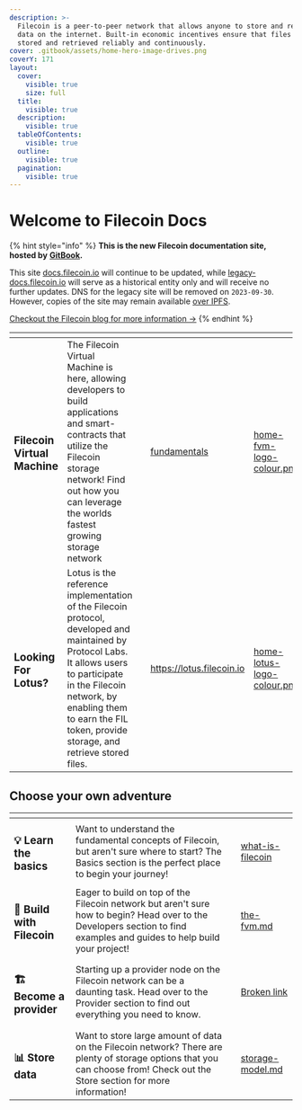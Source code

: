 ```yaml
---
description: >-
  Filecoin is a peer-to-peer network that allows anyone to store and retrieve
  data on the internet. Built-in economic incentives ensure that files are
  stored and retrieved reliably and continuously.
cover: .gitbook/assets/home-hero-image-drives.png
coverY: 171
layout:
  cover:
    visible: true
    size: full
  title:
    visible: true
  description:
    visible: true
  tableOfContents:
    visible: true
  outline:
    visible: true
  pagination:
    visible: true
---
```


# Welcome to Filecoin Docs

{% hint style="info" %}
**This is the new Filecoin documentation site, hosted by** [**GitBook**](https://gitbook.com)**.**

This site [docs.filecoin.io](https://docs.filecoin.io) will continue to be updated, while [legacy-docs.filecoin.io](https://legacy-docs.filecoin.io) will serve as a historical entity only and will receive no further updates. DNS for the legacy site will be removed on `2023-09-30`. However, copies of the site may remain available [over IPFS](https://fleek.ipfs.io/ipfs/QmeyfnoothgLP9ft2MYBVXw1WeaPqvV6Z1JU4QUbZsAQKM/).

[Checkout the Filecoin blog for more information →](https://filecoin.io/blog/posts/filecoin-docs-is-moving-to-gitbook/)
{% endhint %}

<table data-card-size="large" data-view="cards"><thead><tr><th></th><th></th><th></th><th data-hidden data-card-target data-type="content-ref"></th><th data-hidden data-card-cover data-type="files"></th></tr></thead><tbody><tr><td><h3>Filecoin Virtual Machine</h3></td><td>The Filecoin Virtual Machine is here, allowing developers to build applications and smart-contracts that utilize the Filecoin storage network! Find out how you can leverage the worlds fastest growing storage network</td><td></td><td><a href="smart-contracts/fundamentals/">fundamentals</a></td><td><a href=".gitbook/assets/home-fvm-logo-colour.png">home-fvm-logo-colour.png</a></td></tr><tr><td><h3>Looking For Lotus?</h3></td><td>Lotus is the reference implementation of the Filecoin protocol, developed and maintained by Protocol Labs. It allows users to participate in the Filecoin network, by enabling them to earn the FIL token, provide storage, and retrieve stored files.</td><td></td><td><a href="https://lotus.filecoin.io">https://lotus.filecoin.io</a></td><td><a href=".gitbook/assets/home-lotus-logo-colour.png">home-lotus-logo-colour.png</a></td></tr></tbody></table>

## Choose your own adventure

<table data-card-size="large" data-view="cards"><thead><tr><th></th><th></th><th></th><th data-hidden data-card-target data-type="content-ref"></th></tr></thead><tbody><tr><td><h3><span data-gb-custom-inline data-tag="emoji" data-code="1f4a1">💡</span> Learn the basics</h3></td><td>Want to understand the fundamental concepts of Filecoin, but aren't sure where to start? The Basics section is the perfect place to begin your journey!</td><td></td><td><a href="basics/what-is-filecoin/">what-is-filecoin</a></td></tr><tr><td><h3><span data-gb-custom-inline data-tag="emoji" data-code="1f527">🔧</span> Build with Filecoin</h3></td><td>Eager to build on top of the Filecoin network but aren't sure how to begin? Head over to the Developers section to find examples and guides to help build your project!</td><td></td><td><a href="smart-contracts/fundamentals/the-fvm.md">the-fvm.md</a></td></tr><tr><td><h3><span data-gb-custom-inline data-tag="emoji" data-code="1f3d7">🏗</span> Become a provider</h3></td><td>Starting up a provider node on the Filecoin network can be a daunting task. Head over to the Provider section to find out everything you need to know.</td><td></td><td><a href="broken-reference">Broken link</a></td></tr><tr><td><h3><span data-gb-custom-inline data-tag="emoji" data-code="1f4ca">📊</span> Store data</h3></td><td>Want to store large amount of data on the Filecoin network? There are plenty of storage options that you can choose from! Check out the Store section for more information!</td><td></td><td><a href="basics/what-is-filecoin/storage-model.md">storage-model.md</a></td></tr></tbody></table>

